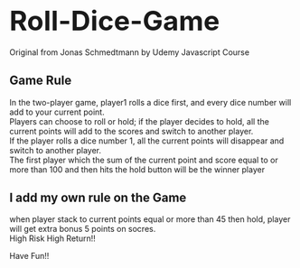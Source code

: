  <font size=10> Roll-Dice-Game</font> 
---------------------------------------
Original from Jonas Schmedtmann by Udemy Javascript Course

Game Rule 
-----------------------------------------
In the two-player game, player1 rolls a dice first, and every dice number will add to your current point. <br />
Players can choose to roll or hold; if the player decides to hold, all the current points will add to the scores and switch to another player.  <br />
If the player rolls a dice number 1, all the current points will disappear and switch to another player.  <br />
The first player which the sum of the current point and score equal to or more than 100 and then hits the hold button will be the winner player

I add my own rule on the Game 
----------------------------------------
when player stack to current points equal or more than 45 then hold, player will get extra bonus 5 points on socres. <br />
High Risk High Return!!

Have Fun!!
